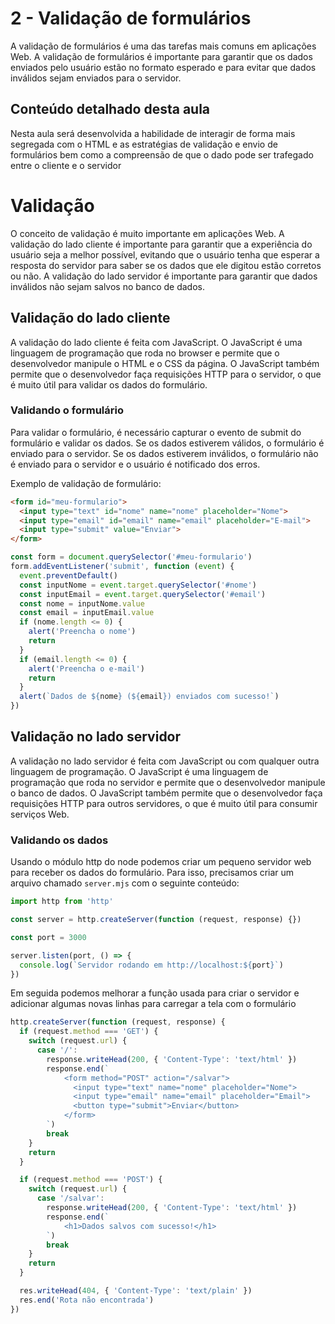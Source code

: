 # 2 - Validação de formulários

A validação de formulários é uma das tarefas mais comuns em aplicações Web. A validação de formulários é importante para
garantir que os dados enviados pelo usuário estão no formato esperado e para evitar que dados inválidos sejam enviados
para o servidor.

## Conteúdo detalhado desta aula

Nesta aula será desenvolvida a habilidade de interagir de forma mais segregada com o HTML e as estratégias de validação
e envio de formulários bem como a compreensão de que o dado pode ser trafegado entre o cliente e o servidor

# Validação

O conceito de validação é muito importante em aplicações Web. A validação do lado cliente é importante para garantir que
a experiência do usuário seja a melhor possível, evitando que o usuário tenha que esperar a resposta do servidor para
saber se os dados que ele digitou estão corretos ou não. A validação do lado servidor é importante para garantir que
dados inválidos não sejam salvos no banco de dados.

## Validação do lado cliente

A validação do lado cliente é feita com JavaScript. O JavaScript é uma linguagem de programação que roda no browser e
permite que o desenvolvedor manipule o HTML e o CSS da página. O JavaScript também permite que o desenvolvedor faça
requisições HTTP para o servidor, o que é muito útil para validar os dados do formulário.

### Validando o formulário

Para validar o formulário, é necessário capturar o evento de submit do formulário e validar os dados. Se os dados
estiverem válidos, o formulário é enviado para o servidor. Se os dados estiverem inválidos, o formulário não é enviado
para o servidor e o usuário é notificado dos erros.

Exemplo de validação de formulário:

```html
<form id="meu-formulario">
  <input type="text" id="nome" name="nome" placeholder="Nome">
  <input type="email" id="email" name="email" placeholder="E-mail">
  <input type="submit" value="Enviar">
</form>
```

```javascript
const form = document.querySelector('#meu-formulario')
form.addEventListener('submit', function (event) {
  event.preventDefault()
  const inputNome = event.target.querySelector('#nome')
  const inputEmail = event.target.querySelector('#email')
  const nome = inputNome.value
  const email = inputEmail.value
  if (nome.length <= 0) {
    alert('Preencha o nome')
    return
  }
  if (email.length <= 0) {
    alert('Preencha o e-mail')
    return
  }
  alert(`Dados de ${nome} (${email}) enviados com sucesso!`)
})
```

## Validação no lado servidor

A validação no lado servidor é feita com JavaScript ou com qualquer outra linguagem de programação. O JavaScript é uma
linguagem de programação que roda no servidor e permite que o desenvolvedor manipule o banco de dados. O JavaScript
também permite que o desenvolvedor faça requisições HTTP para outros servidores, o que é muito útil para consumir
serviços Web.

### Validando os dados

Usando o módulo http do node podemos criar um pequeno servidor web para receber os dados do formulário. Para isso,
precisamos criar um arquivo chamado `server.mjs` com o seguinte conteúdo:

```javascript
import http from 'http'

const server = http.createServer(function (request, response) {})

const port = 3000

server.listen(port, () => {
  console.log(`Servidor rodando em http://localhost:${port}`)
})
```

Em seguida podemos melhorar a função usada para criar o servidor e adicionar algumas novas linhas para 
carregar a tela com o formulário
  
```javascript
http.createServer(function (request, response) {
  if (request.method === 'GET') {
    switch (request.url) {
      case '/':
        response.writeHead(200, { 'Content-Type': 'text/html' })
        response.end(`
            <form method="POST" action="/salvar">
              <input type="text" name="nome" placeholder="Nome">
              <input type="email" name="email" placeholder="Email">
              <button type="submit">Enviar</button>
            </form>
        `)
        break
    }
    return
  }

  if (request.method === 'POST') {
    switch (request.url) {
      case '/salvar':
        response.writeHead(200, { 'Content-Type': 'text/html' })
        response.end(`
            <h1>Dados salvos com sucesso!</h1>
        `)
        break
    }
    return
  }

  res.writeHead(404, { 'Content-Type': 'text/plain' })
  res.end('Rota não encontrada')
})
```
